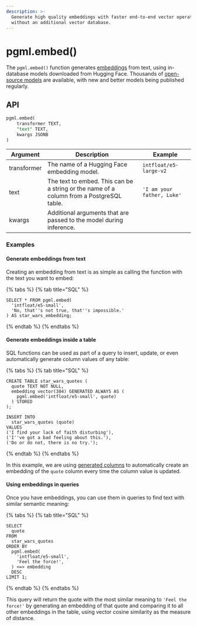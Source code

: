 ```yaml
---
description: >-
  Generate high quality embeddings with faster end-to-end vector operations
  without an additional vector database.
---
```


# pgml.embed()

The `pgml.embed()` function generates [embeddings](/docs/use-cases/embeddings/) from text, using in-database models downloaded from Hugging Face. Thousands of [open-source models](https://huggingface.co/models?library=sentence-transformers) are available, with new and better models being published regularly.

## API

```sql
pgml.embed(
    transformer TEXT,
    "text" TEXT,
    kwargs JSONB
)
```

| Argument | Description | Example |
|----------|-------------|---------|
| transformer | The name of a Hugging Face embedding model. | `intfloat/e5-large-v2` |
| text | The text to embed. This can be a string or the name of a column from a PostgreSQL table. | `'I am your father, Luke'` |
| kwargs | Additional arguments that are passed to the model during inference. | |

### Examples

#### Generate embeddings from text

Creating an embedding from text is as simple as calling the function with the text you want to embed:

{% tabs %}
{% tab title="SQL" %}

```postgresql
SELECT * FROM pgml.embed(
  'intfloat/e5-small',
  'No, that''s not true, that''s impossible.'
) AS star_wars_embedding;
```

{% endtab %}
{% endtabs %}

#### Generate embeddings inside a table

SQL functions can be used as part of a query to insert, update, or even automatically generate column values of any table:

{% tabs %}
{% tab title="SQL" %}

```postgresql
CREATE TABLE star_wars_quotes (
  quote TEXT NOT NULL,
  embedding vector(384) GENERATED ALWAYS AS (
    pgml.embed('intfloat/e5-small', quote)
  ) STORED
);

INSERT INTO
  star_wars_quotes (quote)
VALUES
('I find your lack of faith disturbing'),
('I''ve got a bad feeling about this.'),
('Do or do not, there is no try.');
```

{% endtab %}
{% endtabs %}

In this example, we are using [generated columns](https://www.postgresql.org/docs/current/ddl-generated-columns.html) to automatically create an embedding of the `quote` column every time the column value is updated.

#### Using embeddings in queries

Once you have embeddings, you can use them in queries to find text with similar semantic meaning:

{% tabs %}
{% tab title="SQL" %}

```postgresql
SELECT
  quote
FROM
  star_wars_quotes
ORDER BY
  pgml.embed(
    'intfloat/e5-small',
    'Feel the force!',
  ) <=> embedding
  DESC
LIMIT 1;
```

{% endtab %}
{% endtabs %}

This query will return the quote with the most similar meaning to `'Feel the force!'` by generating an embedding of that quote and comparing it to all other embeddings in the table, using vector cosine similarity as the measure of distance.
